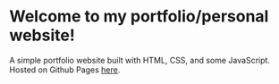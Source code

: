 # Welcome to my portfolio/personal website!

A simple portfolio website built with HTML, CSS, and some JavaScript. Hosted on Github Pages [here](lliang826.github.io).
